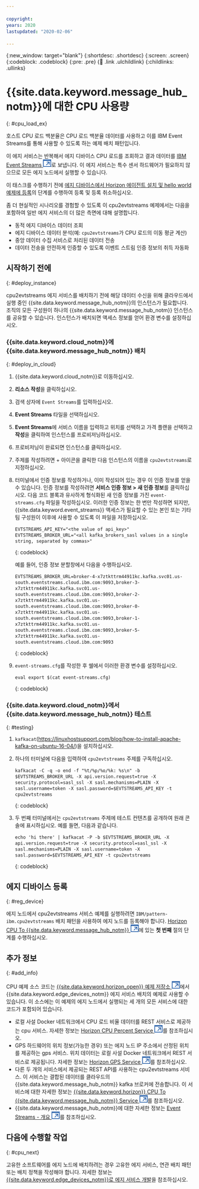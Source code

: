 ```yaml
---

copyright:
years: 2020
lastupdated: "2020-02-06"

---
```


{:new_window: target="blank"}
{:shortdesc: .shortdesc}
{:screen: .screen}
{:codeblock: .codeblock}
{:pre: .pre}
{:child: .link .ulchildlink}
{:childlinks: .ullinks}

# {{site.data.keyword.message_hub_notm}}에 대한 CPU 사용량
{: #cpu_load_ex}

호스트 CPU 로드 백분율은 CPU 로드 백분율 데이터를 사용하고 이를 IBM Event Streams를 통해 사용할 수 있도록 하는 예제 배치 패턴입니다.

이 에지 서비스는 반복해서 에지 디바이스 CPU 로드를 조회하고 결과 데이터를 [IBM Event Streams ![새 탭에서 열림](../../images/icons/launch-glyph.svg "새 탭에서 열림")](https://www.ibm.com/cloud/event-streams)로 보냅니다. 이 에지 서비스는 특수 센서 하드웨어가 필요하지 않으므로 모든 에지 노드에서 실행할 수 있습니다.

이 태스크를 수행하기 전에 [에지 디바이스에서 Horizon 에이전트 설치 및 hello world 예제에 등록](registration.md)의 단계를 수행하여 등록 및 등록 취소하십시오.

좀 더 현실적인 시나리오를 경험할 수 있도록 이 cpu2evtstreams 예제에서는 다음을 포함하여 일반 에지 서비스의 더 많은 측면에 대해 설명합니다.

* 동적 에지 디바이스 데이터 조회
* 에지 디바이스 데이터 분석(예: `cpu2evtstreams`가 CPU 로드의 이동 평균 계산)
* 중앙 데이터 수집 서비스로 처리된 데이터 전송
* 데이터 전송을 안전하게 인증할 수 있도록 이벤트 스트림 인증 정보의 취득 자동화

## 시작하기 전에
{: #deploy_instance}

cpu2evtstreams 에지 서비스를 배치하기 전에 해당 데이터 수신을 위해 클라우드에서 실행 중인 {{site.data.keyword.message_hub_notm}}의 인스턴스가 필요합니다. 조직의 모든 구성원이 하나의 {{site.data.keyword.message_hub_notm}} 인스턴스를 공유할 수 있습니다. 인스턴스가 배치되면 액세스 정보를 얻어 환경 변수를 설정하십시오.

### {{site.data.keyword.cloud_notm}}에 {{site.data.keyword.message_hub_notm}} 배치
{: #deploy_in_cloud}

1. {{site.data.keyword.cloud_notm}}로 이동하십시오.

2. **리소스 작성**을 클릭하십시오.

3. 검색 상자에 `Event Streams`를 입력하십시오.

4. **Event Streams** 타일을 선택하십시오.

5. **Event Streams**에 서비스 이름을 입력하고 위치를 선택하고 가격 플랜을 선택하고 **작성**을 클릭하여 인스턴스를 프로비저닝하십시오.

6. 프로비저닝이 완료되면 인스턴스를 클릭하십시오.

7. 주제를 작성하려면 + 아이콘을 클릭한 다음 인스턴스의 이름을 `cpu2evtstreams`로 지정하십시오.

8. 터미널에서 인증 정보를 작성하거나, 이미 작성되어 있는 경우 이 인증 정보를 얻을 수 있습니다. 인증 정보를 작성하려면 **서비스 인증 정보 > 새 인증 정보**를 클릭하십시오. 다음 코드 블록과 유사하게 형식화된 새 인증 정보를 가진 `event-streams.cfg` 파일을 작성하십시오. 이러한 인증 정보는 한 번만 작성하면 되지만, {{site.data.keyword.event_streams}} 액세스가 필요할 수 있는 본인 또는 기타 팀 구성원이 이후에 사용할 수 있도록 이 파일을 저장하십시오.

   ```
   EVTSTREAMS_API_KEY="<the value of api_key>"
   EVTSTREAMS_BROKER_URL="<all kafka_brokers_sasl values in a single string, separated by commas>"
   ```
   {: codeblock}
        
   예를 들어, 인증 정보 분할창에서 다음을 수행하십시오.

   ```
   EVTSTREAMS_BROKER_URL=broker-4-x7ztkttrm44911kc.kafka.svc01.us-south.eventstreams.cloud.ibm.com:9093,broker-3-  x7ztkttrm44911kc.kafka.svc01.us-south.eventstreams.cloud.ibm.com:9093,broker-2-x7ztkttrm44911kc.kafka.svc01.us-south.eventstreams.cloud.ibm.com:9093,broker-0-x7ztkttrm44911kc.kafka.svc01.us-south.eventstreams.cloud.ibm.com:9093,broker-1-x7ztkttrm44911kc.kafka.svc01.us-south.eventstreams.cloud.ibm.com:9093,broker-5-x7ztkttrm44911kc.kafka.svc01.us-south.eventstreams.cloud.ibm.com:9093
   ```
   {: codeblock}

9. `event-streams.cfg`를 작성한 후 쉘에서 이러한 환경 변수를 설정하십시오.

   ```
   eval export $(cat event-streams.cfg)
   ```
   {: codeblock}

### {{site.data.keyword.cloud_notm}}에서 {{site.data.keyword.message_hub_notm}} 테스트
{: #testing}

1. `kafkacat`(https://linuxhostsupport.com/blog/how-to-install-apache-kafka-on-ubuntu-16-04/)을 설치하십시오.

2. 하나의 터미널에 다음을 입력하여 `cpu2evtstreams` 주제를 구독하십시오.

    ```
    kafkacat -C -q -o end -f "%t/%p/%o/%k: %s\n" -b $EVTSTREAMS_BROKER_URL -X api.version.request=true -X security.protocol=sasl_ssl -X sasl.mechanisms=PLAIN -X sasl.username=token -X sasl.password=$EVTSTREAMS_API_KEY -t cpu2evtstreams
    ```
    {: codeblock}

3. 두 번째 터미널에서는 `cpu2evtstreams` 주제에 테스트 컨텐츠를 공개하여 원래 콘솔에 표시하십시오. 예를 들면, 다음과 같습니다.

    ```
    echo 'hi there' | kafkacat -P -b $EVTSTREAMS_BROKER_URL -X api.version.request=true -X security.protocol=sasl_ssl -X sasl.mechanisms=PLAIN -X sasl.username=token -X sasl.password=$EVTSTREAMS_API_KEY -t cpu2evtstreams
    ```
    {: codeblock}

## 에지 디바이스 등록
{: #reg_device}

에지 노드에서 cpu2evtstreams 서비스 예제를 실행하려면 `IBM/pattern-ibm.cpu2evtstreams` 배치 패턴을 사용하여 에지 노드를 등록해야 합니다. [Horizon CPU To {{site.data.keyword.message_hub_notm}} ![새 탭에서 열림](../../images/icons/launch-glyph.svg "새 탭에서 열림")](https://github.com/open-horizon/examples/blob/master/edge/evtstreams/cpu2evtstreams/README.md)에 있는 **첫 번째** 절의 단계를 수행하십시오.

## 추가 정보
{: #add_info}

CPU 예제 소스 코드는 [{{site.data.keyword.horizon_open}} 예제 저장소 ![새 탭에서 열림](../../images/icons/launch-glyph.svg "새 탭에서 열림")](https://github.com/open-horizon/examples)에서 {{site.data.keyword.edge_devices_notm}} 에지 서비스 배치의 예제로 사용할 수 있습니다. 이 소스에는
이 예제의 에지 노드에서 실행되는 세 개의 모든 서비스에 대한 코드가 포함되어 있습니다.

  * 로컬 사설 Docker 네트워크에서 CPU 로드 비율 데이터를 REST 서비스로 제공하는 cpu 서비스. 자세한 정보는 [Horizon CPU Percent Service ![새 탭에서 열림](../../images/icons/launch-glyph.svg "새 탭에서 열림")](https://github.com/open-horizon/examples/tree/master/edge/services/cpu_percent)를 참조하십시오.
  * GPS 하드웨어의 위치 정보(가능한 경우) 또는 에지 노드 IP 주소에서 산정된 위치를 제공하는 gps 서비스. 위치 데이터는 로컬 사설 Docker 네트워크에서 REST 서비스로 제공됩니다. 자세한 정보는 [Horizon GPS Service ![새 탭에서 열림](../../images/icons/launch-glyph.svg "새 탭에서 열림")](https://github.com/open-horizon/examples/tree/master/edge/services/gps)를 참조하십시오.
  * 다른 두 개의 서비스에서 제공되는 REST API를 사용하는 cpu2evtstreams 서비스. 이 서비스는 결합된 데이터를 클라우드의 {{site.data.keyword.message_hub_notm}} kafka 브로커에 전송합니다. 이 서비스에 대한 자세한 정보는 [{{site.data.keyword.horizon}} CPU To {{site.data.keyword.message_hub_notm}} Service ![새 탭에서 열림](../../images/icons/launch-glyph.svg "새 탭에서 열림")](https://github.com/open-horizon/examples/blob/master/edge/evtstreams/cpu2evtstreams/cpu2evtstreams.md)를 참조하십시오.
  * {{site.data.keyword.message_hub_notm}}에 대한 자세한 정보는 [Event Streams - 개요 ![새 탭에서 열림](../../images/icons/launch-glyph.svg "새 탭에서 열림")](https://www.ibm.com/cloud/event-streams?mhsrc=ibmsearch_a&mhq=event%20streams)를 참조하십시오.

## 다음에 수행할 작업
{: #cpu_next}

고유한 소프트웨어를 에지 노드에 배치하려는 경우 고유한 에지 서비스, 연관 배치 패턴 또는 배치 정책을 작성해야 합니다. 자세한 정보는 [{{site.data.keyword.edge_devices_notm}}로 에지 서비스 개발](../developing/developing.md)을 참조하십시오.
